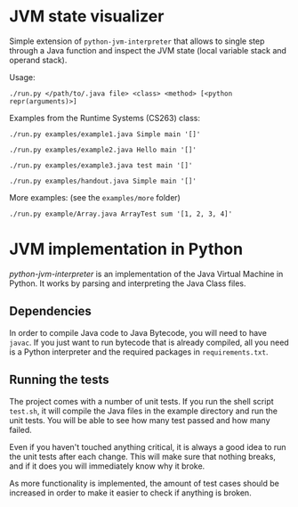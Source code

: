 # JVM state visualizer
Simple extension of `python-jvm-interpreter` that allows to single step through a Java function and inspect the JVM state (local variable stack and operand stack).

Usage:

`./run.py </path/to/.java file> <class> <method> [<python repr(arguments)>]`

Examples from the Runtime Systems (CS263) class:

`./run.py examples/example1.java Simple main '[]'`

`./run.py examples/example2.java Hello main '[]'`

`./run.py examples/example3.java test main '[]'`

`./run.py examples/handout.java Simple main '[]'`

More examples: (see the `examples/more` folder)

`./run.py example/Array.java ArrayTest sum '[1, 2, 3, 4]'`

# JVM implementation in Python
_python-jvm-interpreter_ is an implementation of the Java Virtual Machine in
Python. It works by parsing and interpreting the Java Class files.

## Dependencies
In order to compile Java code to Java Bytecode, you will need to have
`javac`. If you just want to run bytecode that is already compiled, all you need
is a Python interpreter and the required packages in `requirements.txt`.

## Running the tests
The project comes with a number of unit tests. If you run the shell script
`test.sh`, it will compile the Java files in the example directory and run the
unit tests. You will be able to see how many test passed and how many failed.

Even if you haven't touched anything critical, it is always a good idea to run
the unit tests after each change. This will make sure that nothing breaks, and
if it does you will immediately know why it broke.

As more functionality is implemented, the amount of test cases should be
increased in order to make it easier to check if anything is broken.
